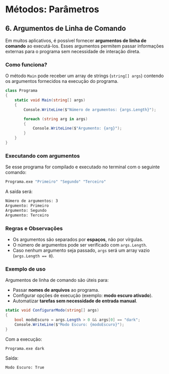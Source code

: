 # Métodos: Parâmetros

## **6. Argumentos de Linha de Comando**

Em muitos aplicativos, é possível fornecer **argumentos de linha de comando** ao executá-los. Esses argumentos permitem passar informações externas para o programa sem necessidade de interação direta.

### **Como funciona?**

O método `Main` pode receber um array de strings (`string[] args`) contendo os argumentos fornecidos na execução do programa.

```csharp
class Programa
{
    static void Main(string[] args)
    {
        Console.WriteLine($"Número de argumentos: {args.Length}");

        foreach (string arg in args)
        {
            Console.WriteLine($"Argumento: {arg}");
        }
    }
}
```

### **Executando com argumentos**

Se esse programa for compilado e executado no terminal com o seguinte comando:

```bash
Programa.exe "Primeiro" "Segundo" "Terceiro"
```

A saída será:

```bash
Número de argumentos: 3
Argumento: Primeiro
Argumento: Segundo
Argumento: Terceiro
```

### **Regras e Observações**

- Os argumentos são separados por **espaços**, não por vírgulas.
- O número de argumentos pode ser verificado com `args.Length`.
- Caso nenhum argumento seja passado, `args` será um array vazio (`args.Length == 0`).

### **Exemplo de uso**

Argumentos de linha de comando são úteis para:

- Passar **nomes de arquivos** ao programa.
- Configurar opções de execução (exemplo: **modo escuro ativado**).
- Automatizar **tarefas sem necessidade de entrada manual**.

```csharp
static void ConfigurarModo(string[] args)
{
    bool modoEscuro = args.Length > 0 && args[0] == "dark";
    Console.WriteLine($"Modo Escuro: {modoEscuro}");
}
```

Com a execução:

```bash
Programa.exe dark
```

Saída:

```bash
Modo Escuro: True
```
